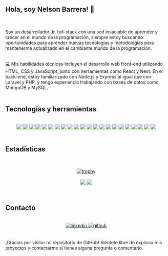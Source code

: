 ## Hola, soy Nelson Barrera! 👋
<br>

Soy un desarrollador Jr. full-stack con una sed insaciable de aprender y crecer en el mundo de la programación, siempre estoy buscando oportunidades para aprender nuevas tecnologías y metodologías para mantenerme actualizado en el cambiante mundo de la programación.

<br>
💻 Mis habilidades técnicas incluyen el desarrollo web front-end utilizando HTML, CSS y JavaScript, junto con herramientas como React y Next. En el back-end, estoy familiarizado con Node.js y Express al igual que con Laravel y PHP, y tengo experiencia trabajando con bases de datos como MongoDB y MySQL.
<br/>  

<br/>  

## Tecnologías y herramientas  
<br>
<div align="center">  
 <img src="https://img.shields.io/badge/Jest-C21325?style=for-the-badge&logo=jest&logoColor=white" />
 <img src="https://img.shields.io/badge/MUI-007fff?style=for-the-badge&logo=mui&logoColor=white" />
 <img src="https://img.shields.io/badge/tailwind-52b3b6?style=for-the-badge&logo=tailwindcss&logoColor=white" />
 <img src="https://img.shields.io/badge/GIT-E44C30?style=for-the-badge&logo=git&logoColor=white" />
 <img src="https://img.shields.io/badge/sass-cf6b9d?style=for-the-badge&logo=sass&logoColor=white" />
 <img src="https://img.shields.io/badge/JavaScript-323330?style=for-the-badge&logo=javascript&logoColor=F7DF1E" />
 <img src="https://img.shields.io/badge/typescript-377cc8?style=for-the-badge&logo=typescript&logoColor=white" />
 <img src="https://img.shields.io/badge/HTML5-E34F26?style=for-the-badge&logo=html5&logoColor=white" />
 <img src="https://img.shields.io/badge/CSS3-1572B6?style=for-the-badge&logo=css3&logoColor=white" />
 <img src="https://img.shields.io/badge/VSCode-0078D4?style=for-the-badge&logo=visual%20studio%20code&logoColor=white" />
 <img src="https://img.shields.io/badge/Bootstrap-5c4380?style=for-the-badge&logo=bootstrap&logoColor=white" />
 <img src="https://img.shields.io/badge/Laravel-fb5541?style=for-the-badge&logo=Laravel&logoColor=white" />
 <img src="https://img.shields.io/badge/mysql-087395?style=for-the-badge&logo=mysql&logoColor=white" />
 <img src="https://img.shields.io/badge/mongodb-FFFFFF?style=for-the-badge&logo=mongodb" />
 <img src="https://img.shields.io/badge/php-7b7fb5?style=for-the-badge&logo=php&logoColor=white" />
 <img src="https://img.shields.io/badge/styled%20components-FFFFFF?style=for-the-badge&logo=styled-components" />
 <img src="https://img.shields.io/badge/Zoom-2D8CFF?style=for-the-badge&logo=zoom&logoColor=white" />
 <img src="https://img.shields.io/badge/Node.js-339933?style=for-the-badge&logo=nodedotjs&logoColor=white" />
 <img src="https://img.shields.io/badge/React-20232A?style=for-the-badge&logo=react&logoColor=61DAFB" />
 <img src="https://img.shields.io/badge/Next.js-100000?style=for-the-badge&logo=nextdotjs" />
 <img src="https://img.shields.io/badge/express.js-339933?style=for-the-badge&logo=express" />
 <img src="https://img.shields.io/badge/GitHub-100000?style=for-the-badge&logo=github&logoColor=white" />
</div>
<br/>  

## Estadísticas
 <br>
<div align="center">

 [![trophy](https://github-profile-trophy.vercel.app/?username=nelsonronaldobr&theme=onedark&column=-1&margin-w=15&no-frame=true&margin-h=15&title=Joined2020,PullRequest,Commits,Repositories,Stars,Reviews)](https://github.com/ryo-ma/github-profile-trophy)
 
<a align="center"><img src="https://github-readme-stats.vercel.app/api?username=nelsonronaldobr&show_icons=true&count_private=true&hide_border=true&theme=onedark" align="center"/></a>
<a align="center"><img src="https://github-readme-stats.vercel.app/api/top-langs/?username=nelsonronaldobr&hide_border=true&layout=compact&theme=onedark" align="center" /></a>
 
</div>
<br/>


## Contacto
 <br>
<div align="center">
<a href="https://linkedin.com/in/nelsonronaldobr" target="_blank">
<img src=https://img.shields.io/badge/linkedin-%231E77B5.svg?&style=for-the-badge&logo=linkedin&logoColor=white alt=linkedin style="margin-bottom: 5px;" />
</a>
<a href="https://github.com/nelsonronaldobr" target="_blank">
<img src=https://img.shields.io/badge/github-%2324292e.svg?&style=for-the-badge&logo=github&logoColor=white alt=github style="margin-bottom: 5px;" />

</a>  
</div>  
 <br>


¡Gracias por visitar mi repositorio de GitHub! Siéntete libre de explorar mis proyectos y contactarme si tienes alguna pregunta o comentario.
<br>

<br/>
